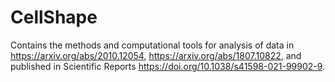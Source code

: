 # CellShape

Contains the methods and computational tools for analysis of data in https://arxiv.org/abs/2010.12054, https://arxiv.org/abs/1807.10822, and published in Scientific Reports https://doi.org/10.1038/s41598-021-99902-9.
